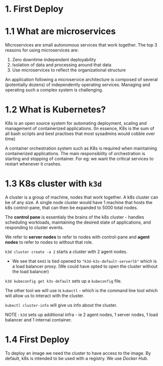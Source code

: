 # 1. First Deploy

# 1.1 What are microservices

Microservices are small autonomous services that work together. The top 3 reasons for using microservices are:

1. Zero downtime independent deployability
2. Isolation of data and processing around that data
3. Use microservices to reflect the organizational structure

An application following a microservice architecture is composed of several (potentially dozens) of independently operating services. Managing and operating such a complex system is challenging.

# 1.2 What is Kubernetes?

K8s is an open source system for automating deployment, scaling and management of containerized applications. (In essence, K8s is the sum of all bash scripts and best practises that most sysadmins would cobble over time)

A container orchestration system such as K8s is required when maintaining containerized applications. The main responsibility of orchestration is starting and stopping of container. For eg: we want the critical services to restart whenever it crashes.

# 1.3 K8s cluster with `k3d`

A cluster is a group of machine, nodes that work together. A k8s cluster can be of any size. A single node cluster would have 1 machine that hosts the k8s control-pane, that can then be expanded to 5000 total nodes.

The **control pane** is essentialy the brains of the k8s cluster - handles scheduling workloads, maintaining the desired state of applications, and responding to cluster events.

We refer to **server nodes** to refer to nodes with control-pane and **agent nodes** to refer to nodes to without that role.

`k3d cluster create -a 2` starts a cluster with 2 agent nodes.

- We see that `6443` is tied opened to `"k3d-k3s-default-serverlb"` which is a load balancer proxy. (We could have opted to open the cluster without the load balancer)

`k3d kubeconfig get k3s-default` sets up a `kubeconfig` file.

The other tool we will use is `kubectl` - which is the command line tool which will allow us to interact with the cluster.

`kubectl cluster-info` will give us info about the cluster.

NOTE : `k3d` sets up additional infra - ie 2 agent nodes, 1 server nodes, 1 load balancer and 1 internal container.

# 1.4 First Deploy

To deploy an image we need the cluster to have access to the image. By default, k8s is intended to be used with a registry. We use _Docker Hub_.
